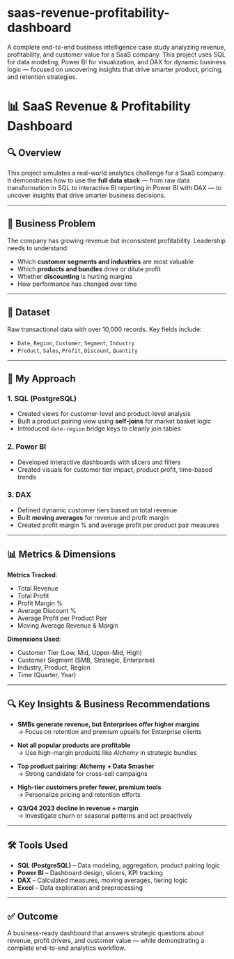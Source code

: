 # saas-revenue-profitability-dashboard
A complete end-to-end business intelligence case study analyzing revenue, profitability, and customer value for a SaaS company. This project uses SQL for data modeling, Power BI for visualization, and DAX for dynamic business logic — focused on uncovering insights that drive smarter product, pricing, and retention strategies.
# 📊 SaaS Revenue & Profitability Dashboard

## 🔍 Overview  
This project simulates a real-world analytics challenge for a SaaS company. It demonstrates how to use the **full data stack** — from raw data transformation in SQL to interactive BI reporting in Power BI with DAX — to uncover insights that drive smarter business decisions.

---

## 💼 Business Problem  
The company has growing revenue but inconsistent profitability. Leadership needs to understand:
- Which **customer segments and industries** are most valuable  
- Which **products and bundles** drive or dilute profit  
- Whether **discounting** is hurting margins  
- How performance has changed over time

---

## 📁 Dataset  
Raw transactional data with over 10,000 records. Key fields include:
- `Date`, `Region`, `Customer`, `Segment`, `Industry`  
- `Product`, `Sales`, `Profit`, `Discount`, `Quantity`

---

## 🧱 My Approach

### 1. SQL (PostgreSQL)
- Created views for customer-level and product-level analysis  
- Built a product pairing view using **self-joins** for market basket logic  
- Introduced `date-region` bridge keys to cleanly join tables

### 2. Power BI
- Developed interactive dashboards with slicers and filters  
- Created visuals for customer tier impact, product profit, time-based trends

### 3. DAX
- Defined dynamic customer tiers based on total revenue  
- Built **moving averages** for revenue and profit margin  
- Created profit margin % and average profit per product pair measures

---

## 📊 Metrics & Dimensions

**Metrics Tracked**:
- Total Revenue  
- Total Profit  
- Profit Margin %  
- Average Discount %  
- Average Profit per Product Pair  
- Moving Average Revenue & Margin

**Dimensions Used**:
- Customer Tier (Low, Mid, Upper-Mid, High)  
- Customer Segment (SMB, Strategic, Enterprise)  
- Industry, Product, Region  
- Time (Quarter, Year)

---

## 🔍 Key Insights & Business Recommendations

- **SMBs generate revenue, but Enterprises offer higher margins**  
  → Focus on retention and premium upsells for Enterprise clients

- **Not all popular products are profitable**  
  → Use high-margin products like *Alchemy* in strategic bundles

- **Top product pairing: Alchemy + Data Smasher**  
  → Strong candidate for cross-sell campaigns

- **High-tier customers prefer fewer, premium tools**  
  → Personalize pricing and retention efforts

- **Q3/Q4 2023 decline in revenue + margin**  
  → Investigate churn or seasonal patterns and act proactively

---

## 🛠 Tools Used

- **SQL (PostgreSQL)** – Data modeling, aggregation, product pairing logic  
- **Power BI** – Dashboard design, slicers, KPI tracking  
- **DAX** – Calculated measures, moving averages, tiering logic  
- **Excel** – Data exploration and preprocessing

---

## ✅ Outcome

A business-ready dashboard that answers strategic questions about revenue, profit drivers, and customer value — while demonstrating a complete end-to-end analytics workflow.
